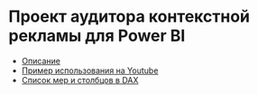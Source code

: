 # Проект аудитора контекстной рекламы для Power BI

- [Описание](https://zen.yandex.ru/media/id/5b79b78c5d4ed100a9278752/besplatnyi-auditor-iandeksdirekt-ispravte-svoi-oshibki-5b98ff4f602fad00ad9ab354?fbclid=IwAR2_xZJvXpJkvXc23X6asFq0S5zsikwU3emKIew75jOTYH0oGRWQ3K9oQo8)
- [Пример использования на Youtube](https://www.youtube.com/watch?v=xwQzWFixEO0)
- [Список мер и столбцов в DAX](https://github.com/maxim-uvarov/direct-auditor/blob/master/DAX%20code.md)
